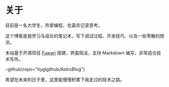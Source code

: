 # 关于

目前是一名大学生，热爱编程，也喜欢记录思考。

这个博客是我学习与成长的笔记本，写下调试过程、开发技巧、以及一些零散的想法。

本站基于开源项目 [Fuwari](https://github.com/saicaca/fuwari) 搭建，界面简洁，支持 Markdown 编写，非常适合技术写作。

::github{repo="hyglgithub/AstroBlog"}

希望在未来的日子里，这里能慢慢积累下我走过的技术之路。